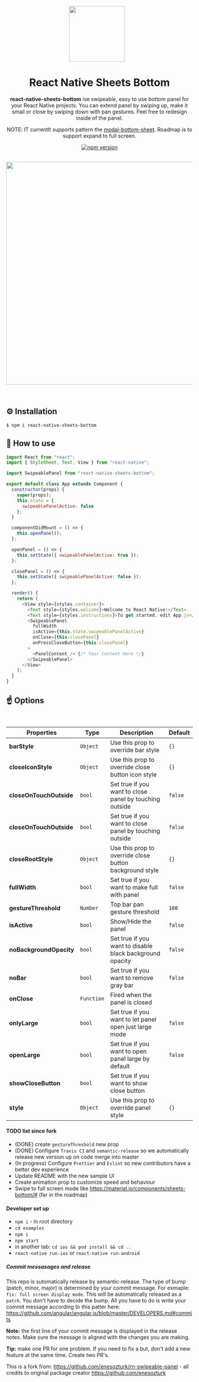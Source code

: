 <div align="center">

<img style="margin-right:1em" src="./rn-swipeable-panel.png" width="150" height="150">

<h1>React Native Sheets Bottom</h1>

**react-native-sheets-bottom** ise swipeable, easy to use bottom panel for your React Native projects. You can extend panel by swiping up, make it small or close by swiping down with pan gestures. Feel free to redesign inside of the panel.

NOTE: IT currentlt supports pattern the [modal-bottom-sheet](https://material.io/components/sheets-bottom/#modal-bottom-sheet). Roadmap is to support expand to full screen.

[![npm version](https://img.shields.io/npm/v/react-native-swipeable-panel.svg)](https://www.npmjs.com/package/react-native-swipeable-panel)

</div>

<br/>

<div align="center" style="margin-bottom:1em">
  <img src="rn-swipeable-panel.gif" width="auto" height="600"/>
</div>

<br/>

## ⚙️ Installation

```
$ npm i react-native-sheets-bottom
```

<!-- ## Usage -->

## 🚀 How to use

```javascript
import React from "react";
import { StyleSheet, Text, View } from "react-native";

import SwipeablePanel from "react-native-sheets-bottom";

export default class App extends Component {
  constructor(props) {
    super(props);
    this.state = {
      swipeablePanelActive: false
    };
  }

  componentDidMount = () => {
    this.openPanel();
  };

  openPanel = () => {
    this.setState({ swipeablePanelActive: true });
  };

  closePanel = () => {
    this.setState({ swipeablePanelActive: false });
  };

  render() {
    return (
      <View style={styles.container}>
        <Text style={styles.welcome}>Welcome to React Native!</Text>
        <Text style={styles.instructions}>To get started, edit App.js</Text>
        <SwipeablePanel
          fullWidth
          isActive={this.state.swipeablePanelActive}
          onClose={this.closePanel}
          onPressCloseButton={this.closePanel}
        >
          <PanelContent /> {/* Your Content Here */}
        </SwipeablePanel>
      </View>
    );
  }
}
```

## ☝️ Options

<br/>

| Properties              | Type       | Description                                              | Default |
| ----------------------- | ---------- | -------------------------------------------------------- | ------- |
| **barStyle**            | `Object`   | Use this prop to override bar style                      | `{}`    |
| **closeIconStyle**      | `Object`   | Use this prop to override close button icon style        | `{}`    |
| **closeOnTouchOutside** | `bool`     | Set true if you want to close panel by touching outside  | `false` |
| **closeOnTouchOutside** | `bool`     | Set true if you want to close panel by touching outside  | `false` |
| **closeRootStyle**      | `Object`   | Use this prop to override close button background style  | `{}`    |
| **fullWidth**           | `bool`     | Set true if you want to make full with panel             | `false` |
| **gestureThreshold**    | `Number`   | Top bar pan gesture threshold                            | `100`   |
| **isActive**            | `bool`     | Show/Hide the panel                                      | `false` |
| **noBackgroundOpacity** | `bool`     | Set true if you want to disable black background opacity | `false` |
| **noBar**               | `bool`     | Set true if you want to remove gray bar                  | `false` |
| **onClose**             | `Function` | Fired when the panel is closed                           |         |
| **onlyLarge**           | `bool`     | Set true if you want to let panel open just large mode   | `false` |
| **openLarge**           | `bool`     | Set true if you want to open panel large by default      | `false` |
| **showCloseButton**     | `bool`     | Set true if you want to show close button                |         |
| **style**               | `Object`   | Use this prop to override panel style                    | `{}`    |

#### TODO list since fork
* (DONE) create `gestureThreshold` new prop
* (DONE) Configure `Travis CI` and `semantic-release` so we automatically release new version up on code merge into master
* (In progress) Configure `Prettier` and `Eslint` so new contributors have a better dev experience
* Update README with the new sample UI
* Create animation prop to customize speed and behaviour
* Swipe to full screen mode like https://material.io/components/sheets-bottom/# (far in the roadmap)

#### Developer set up
* `npm i` - in root directory
* `cd examples`
* `npm i`
* `npm start`
* in another tab: `cd ios && pod install && cd ..`
* `react-native run-ios`  or `react-native run-android`

##### Commit messasages and release

This repo is sutomatically release by semantic-release. The type of bump (patch, minor, major) is determined by your commit message. For exmaple: `fix: full screen display mode`. This will be automatically released as a `patch`. You don't have to decide the bump. All you have to do is write your commit message according to this patter here: 
https://github.com/angular/angular.js/blob/master/DEVELOPERS.md#commits

**Note:** the first line of your commit message is displayed in the release notes. Make sure the message is aligned with the changes you are making. 

**Tip:** make one PR for one problem. If you need to fix a but, don't add a new feature at the same time. Create two PR's.

This is a fork from: https://github.com/enesozturk/rn-swipeable-panel - all credits to original package creator https://github.com/enesozturk

